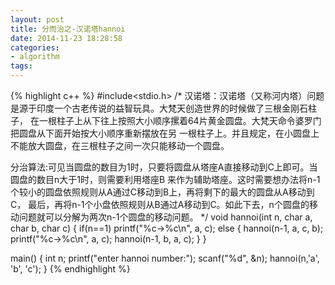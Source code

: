 ```yaml
---
layout: post
title: 分而治之-汉诺塔hannoi
date: 2014-11-23 18:28:58
categories:
- algorithm
tags:
---
```


{% highlight c++ %}
#include<stdio.h>
/*
汉诺塔：汉诺塔（又称河内塔）问题是源于印度一个古老传说的益智玩具。大梵天创造世界的时候做了三根金刚石柱子，
在一根柱子上从下往上按照大小顺序摞着64片黄金圆盘。大梵天命令婆罗门把圆盘从下面开始按大小顺序重新摆放在另
一根柱子上。并且规定，在小圆盘上不能放大圆盘，在三根柱子之间一次只能移动一个圆盘。

分治算法:可见当圆盘的数目为1时，只要将圆盘从塔座A直接移动到C上即可。当圆盘的数目n大于1时，则需要利用塔座B
来作为辅助塔座。这时需要想办法将n-1个较小的圆盘依照规则从A通过C移动到B上，再将剩下的最大的圆盘从A移动到C，
最后，再将n-1个小盘依照规则从B通过A移动到C。如此下去，n个圆盘的移动问题就可以分解为两次n-1个圆盘的移动问题。
*/
void hannoi(int n, char a, char b, char c)
{
    if(n==1)
        printf("%c->%c\n", a, c);
    else {
        hannoi(n-1, a, c, b);
        printf("%c->%c\n", a, c);
        hannoi(n-1, b, a, c);
    }
}

main()
{
    int n;
    printf("enter hannoi number:");
    scanf("%d", &n);
    hannoi(n,'a', 'b', 'c');
}
{% endhighlight %}
